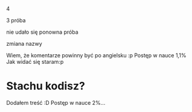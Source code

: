 4

3 próba


nie udało się ponowna próba

zmiana nazwy


Wiem, że komentarze powinny być po angielsku :p
Postęp w nauce 1,1%
Jak widać się staram:p
# Stachu kodisz?
Dodałem treść :D
Postęp w nauce 2%...
